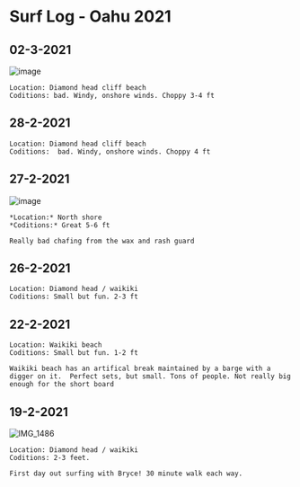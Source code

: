# Surf Log - Oahu 2021

## 02-3-2021

![image](https://user-images.githubusercontent.com/1289052/109858698-febc3400-7c10-11eb-8921-93e28c7814e1.png)

```
Location: Diamond head cliff beach
Coditions: bad. Windy, onshore winds. Choppy 3-4 ft
```

## 28-2-2021

```
Location: Diamond head cliff beach
Coditions:  bad. Windy, onshore winds. Choppy 4 ft
```

## 27-2-2021

![image](https://user-images.githubusercontent.com/1289052/109858800-1f848980-7c11-11eb-8bb7-10dbf6beafd1.png)

```
*Location:* North shore
*Coditions:* Great 5-6 ft

Really bad chafing from the wax and rash guard
```

## 26-2-2021

```
Location: Diamond head / waikiki
Coditions: Small but fun. 2-3 ft
```

## 22-2-2021
```
Location: Waikiki beach
Coditions: Small but fun. 1-2 ft

Waikiki beach has an artifical break maintained by a barge with a digger on it.  Perfect sets, but small. Tons of people. Not really big enough for the short board
```

## 19-2-2021

![IMG_1486](https://user-images.githubusercontent.com/1289052/109859119-7a1de580-7c11-11eb-9be1-01bd34dffa68.jpg)

```
Location: Diamond head / waikiki
Coditions: 2-3 feet. 

First day out surfing with Bryce! 30 minute walk each way.
```
